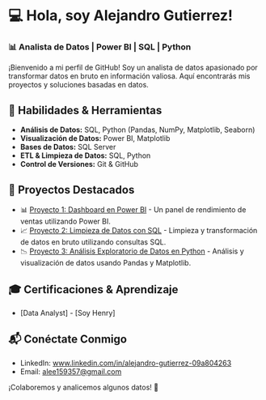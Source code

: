# 💻 Hola, soy Alejandro Gutierrez!

### 📊 Analista de Datos | Power BI | SQL | Python

¡Bienvenido a mi perfil de GitHub! Soy un analista de datos apasionado por transformar datos en bruto en información valiosa. Aquí encontrarás mis proyectos y soluciones basadas en datos.

## 🚀 Habilidades & Herramientas
- **Análisis de Datos:** SQL, Python (Pandas, NumPy, Matplotlib, Seaborn)
- **Visualización de Datos:** Power BI, Matplotlib
- **Bases de Datos:** SQL Server
- **ETL & Limpieza de Datos:** SQL, Python
- **Control de Versiones:** Git & GitHub

## 📂 Proyectos Destacados
- 📊 [Proyecto 1: Dashboard en Power BI](#) - Un panel de rendimiento de ventas utilizando Power BI.
- 📈 [Proyecto 2: Limpieza de Datos con SQL](#) - Limpieza y transformación de datos en bruto utilizando consultas SQL.
- 📉 [Proyecto 3: Análisis Exploratorio de Datos en Python](#) - Análisis y visualización de datos usando Pandas y Matplotlib.

## 🎓 Certificaciones & Aprendizaje
- [Data Analyst] - [Soy Henry]

## 📬 Conéctate Conmigo
- LinkedIn: www.linkedin.com/in/alejandro-gutierrez-09a804263
- Email: alee159357@gmail.com

¡Colaboremos y analicemos algunos datos! 🚀

